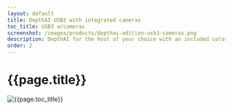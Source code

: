 ```yaml
---
layout: default
title: DepthAI USB3 with integrated cameras
toc_title: USB3 w/cameras
screenshot: /images/products/depthai-edition-usb3-cameras.png
description: DepthAI for the host of your choice with an included color camera module and dual-global-shutter 720p mono camera modules.
order: 2
---
```


# {{page.title}}

![{{page.toc_title}}]({{page.screenshot}})
